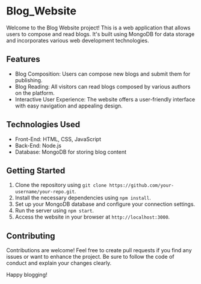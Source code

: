 # Blog_Website

Welcome to the Blog Website project! This is a web application that allows users to compose and read blogs. It's built using MongoDB for data storage and incorporates various web development technologies.

## Features

- Blog Composition: Users can compose new blogs and submit them for publishing.
- Blog Reading: All visitors can read blogs composed by various authors on the platform.
- Interactive User Experience: The website offers a user-friendly interface with easy navigation and appealing design.

## Technologies Used

- Front-End: HTML, CSS, JavaScript
- Back-End: Node.js
- Database: MongoDB for storing blog content

## Getting Started

1. Clone the repository using `git clone https://github.com/your-username/your-repo.git`.
2. Install the necessary dependencies using `npm install`.
3. Set up your MongoDB database and configure your connection settings.
4. Run the server using `npm start`.
5. Access the website in your browser at `http://localhost:3000`.

## Contributing

Contributions are welcome! Feel free to create pull requests if you find any issues or want to enhance the project. Be sure to follow the code of conduct and explain your changes clearly.

Happy blogging!

